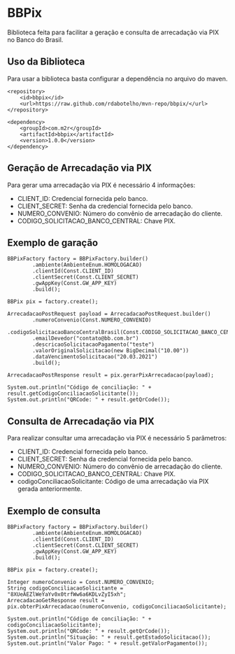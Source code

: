 # BBPix

Biblioteca feita para facilitar a geração e consulta de arrecadação via PIX no Banco do Brasil.

## Uso da Biblioteca

Para usar a biblioteca basta configurar a dependência no arquivo do maven.
```
<repository>
    <id>bbpix</id>
    <url>https://raw.github.com/rdabotelho/mvn-repo/bbpix/</url>
</repository>
```
```
<dependency>
    <groupId>com.m2r</groupId>
    <artifactId>bbpix</artifactId>
    <version>1.0.0</version>
</dependency>
```

## Geração de Arrecadação via PIX

Para gerar uma arrecadação via PIX é necessário 4 informações:

* CLIENT_ID: Credencial fornecida pelo banco.
* CLIENT_SECRET: Senha da credencial fornecida pelo banco.
* NUMERO_CONVENIO: Número do convênio de arrecadação do cliente.
* CODIGO_SOLICITACAO_BANCO_CENTRAL: Chave PIX.

## Exemplo de garação

```
BBPixFactory factory = BBPixFactory.builder()
        .ambiente(AmbienteEnum.HOMOLOGACAO)
        .clientId(Const.CLIENT_ID)
        .clientSecret(Const.CLIENT_SECRET)
        .gwAppKey(Const.GW_APP_KEY)
        .build();

BBPix pix = factory.create();

ArrecadacaoPostRequest payload = ArrecadacaoPostRequest.builder()
        .numeroConvenio(Const.NUMERO_CONVENIO)
        .codigoSolicitacaoBancoCentralBrasil(Const.CODIGO_SOLICITACAO_BANCO_CENTRAL)
        .emailDevedor("contato@bb.com.br")
        .descricaoSolicitacaoPagamento("teste")
        .valorOriginalSolicitacao(new BigDecimal("10.00"))
        .dataVencimentoSolicitacao("20.03.2021")
        .build();

ArrecadacaoPostResponse result = pix.gerarPixArrecadacao(payload);

System.out.println("Código de conciliação: " + result.getCodigoConciliacaoSolicitante());
System.out.println("QRCode: " + result.getQrCode());
```

## Consulta de Arrecadação via PIX

Para realizar consultar uma arrecadação via PIX é necessário 5 parâmetros:

* CLIENT_ID: Credencial fornecida pelo banco.
* CLIENT_SECRET: Senha da credencial fornecida pelo banco.
* NUMERO_CONVENIO: Número do convênio de arrecadação do cliente.
* CODIGO_SOLICITACAO_BANCO_CENTRAL: Chave PIX.
* codigoConciliacaoSolicitante: Código de uma arrecadação via PIX gerada anteriormente.

## Exemplo de consulta

```
BBPixFactory factory = BBPixFactory.builder()
        .ambiente(AmbienteEnum.HOMOLOGACAO)
        .clientId(Const.CLIENT_ID)
        .clientSecret(Const.CLIENT_SECRET)
        .gwAppKey(Const.GW_APP_KEY)
        .build();

BBPix pix = factory.create();

Integer numeroConvenio = Const.NUMERO_CONVENIO;
String codigoConciliacaoSolicitante = "8XUeAEZlWeYaYv0x0trfWw6a6KDLvZyI5xh";
ArrecadacaoGetResponse result = pix.obterPixArrecadacao(numeroConvenio, codigoConciliacaoSolicitante);

System.out.println("Código de conciliação: " + codigoConciliacaoSolicitante);
System.out.println("QRCode: " + result.getQrCode());
System.out.println("Situação: " + result.getEstadoSolicitacao());
System.out.println("Valor Pago: " + result.getValorPagamento());
```
